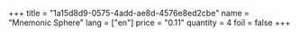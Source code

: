 +++
title = "1a15d8d9-0575-4add-ae8d-4576e8ed2cbe"
name = "Mnemonic Sphere"
lang = ["en"]
price = "0.11"
quantity = 4
foil = false
+++
